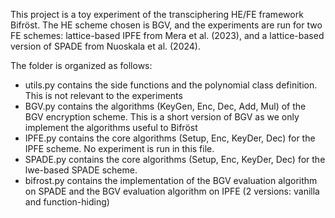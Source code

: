 This project is a toy experiment of the transciphering HE/FE framework Bifröst. The HE scheme chosen is BGV, and the experiments are run for two FE schemes: lattice-based IPFE from Mera et al. (2023), and a lattice-based version of SPADE from Nuoskala et al. (2024).

The folder is organized as follows:
- utils.py contains the side functions and the polynomial class definition. This is not relevant to the experiments
- BGV.py contains the algorithms (KeyGen, Enc, Dec, Add, Mul) of the BGV encryption scheme. This is a short version of BGV as we only implement the algorithms useful to Bifröst
- IPFE.py contains the core algorithms (Setup, Enc, KeyDer, Dec) for the IPFE scheme. No experiment is run in this file.
- SPADE.py contains the core algorithms (Setup, Enc, KeyDer, Dec) for the lwe-based SPADE scheme.
- bifrost.py contains the implementation of the BGV evaluation algorithm on SPADE and the BGV evaluation algorithm on IPFE (2 versions: vanilla and function-hiding)

